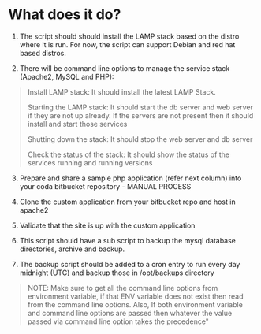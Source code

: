 # What does it do?

1. The script should should install the LAMP stack based on the distro where it is run. For now, the script can support Debian and red hat based distros.

2. There will be command line options to manage the service stack (Apache2, MySQL and PHP):

> Install LAMP stack: It should install the latest LAMP Stack.
>
> Starting the LAMP stack: It should start the db server and web server if they are not up already. If the servers are not present then it should install and start those services
>
> Shutting down the stack: It should stop the web server and db server
>
> Check the status of the stack: It should show the status of the services running and running versions

3. Prepare and share a sample php application (refer next column) into your coda bitbucket repository - MANUAL PROCESS

4. Clone the custom application from your bitbucket repo and host in apache2

5. Validate that the site is up with the custom application

6. This script should have a sub script to backup the mysql database directories, archive and backup.

7. The backup script should be added to a cron entry to run every day midnight (UTC) and backup those in /opt/backups directory

>NOTE: Make sure to get all the command line options from environment variable, if that ENV variable does not exist then read from the command line options. Also, If both environment variable and command line options are passed then whatever the value passed via command line option takes the precedence"

